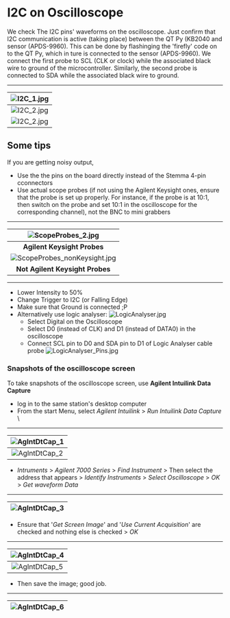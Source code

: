 # I2C on Oscilloscope
We check The I2C pins' waveforms on the oscilloscope. Just confirm that I2C communication is active (taking place) between the QT Py (KB2040 and sensor (APDS-9960). This can be done by flashinging the 'firefly' code on to the QT Py, which in ture is connected to the sensor (APDS-9960).
We connect the first probe to SCL (CLK or clock) while the associated black wire to ground of the microcontroller. Similarly, the second probe is connected to SDA while the associated black wire to ground.
___
| ![I2C_1.jpg](https://github.com/Aurunima/ESE5190-Fall22-Lab2B/blob/main/img/ESE5190_Lab2B_I2C_1.png) |
|:--:|
| ![I2C_2.jpg](https://github.com/Aurunima/ESE5190-Fall22-Lab2B/blob/main/img/ESE5190_Lab2B_I2C_2.png) |
| ![I2C_2.jpg](https://github.com/Aurunima/ESE5190-Fall22-Lab2B/blob/main/img/ESE5190_Lab2B_I2C_3.png) |

## Some tips
If you are getting noisy output,
- Use the the pins on the board directly instead of the Stemma 4-pin cconnectors
- Use actual scope probes (if not using the Agilent Keysight ones, ensure that the probe is set up properly. For instance, if the probe is at 10:1, then switch on the probe and set 10:1 in the oscilloscope for the corresponding channel), not the BNC to mini grabbers
___
| ![ScopeProbes_2.jpg](https://github.com/Aurunima/ESE5190-Fall22-Lab2B/blob/main/img/ScopeProbes_2.jpg) |
|:--:|
| <b>Agilent Keysight Probes</b>|
| ![ScopeProbes_nonKeysight.jpg](https://github.com/Aurunima/ESE5190-Fall22-Lab2B/blob/main/img/ScopeProbe_nonKeysight.jpg) |
| <b>Not Agilent Keysight Probes</b>|
___
- Lower Intensity to 50%
- Change Trigger to I2C (or Falling Edge)
- Make sure that Ground is connected ;P
- Alternatively use logic analyser:
![LogicAnalyser.jpg](https://github.com/Aurunima/ESE5190-Fall22-Lab2B/blob/main/img/LogicAnalyser.jpg)
  - Select Digital on the Oscilloscope
  - Select D0 (instead of CLK) and D1 (instead of DATA0) in the oscilloscope
  - Connect SCL pin to D0 and SDA pin to D1 of Logic Analyser cable probe
  ![LogicAnalyser_Pins.jpg](https://github.com/Aurunima/ESE5190-Fall22-Lab2B/blob/main/img/LogicAnalyser_Pins.jpg)

### Snapshots of the oscilloscope screen
To take snapshots of the oscilloscope screen, use **Agilent Intuilink Data Capture**
- log in to the same station's desktop computer
- From the start Menu, select _Agilent Intuilink_ > _Run Intuilink Data Capture_ \
___
| ![AgIntDtCap_1](https://github.com/Aurunima/ESE5190-Fall22-Lab2B/blob/main/img/AgIntDtCap_1.png) |
|:--:|
| ![AgIntDtCap_2](https://github.com/Aurunima/ESE5190-Fall22-Lab2B/blob/main/img/AgIntDtCap_2.png) |
- _Intruments_ > _Agilent 7000 Series_ > _Find Instrument_ > Then select the address that appears > _Identify Instruments_ > _Select Oscilloscope_ > _OK_ > _Get waveform Data_
___
| ![AgIntDtCap_3](https://github.com/Aurunima/ESE5190-Fall22-Lab2B/blob/main/img/AgIntDtCap_3.png) |
|:--:|
- Ensure that '_Get Screen Image_' and '_Use Current Acquisition_' are checked and nothing else is checked > _OK_
___
| ![AgIntDtCap_4](https://github.com/Aurunima/ESE5190-Fall22-Lab2B/blob/main/img/AgIntDtCap_4.png) |
|:--:|
| ![AgIntDtCap_5](https://github.com/Aurunima/ESE5190-Fall22-Lab2B/blob/main/img/AgIntDtCap_5.png) |
- Then save the image; good job.
___
| ![AgIntDtCap_6](https://github.com/Aurunima/ESE5190-Fall22-Lab2B/blob/main/img/AgIntDtCap_6.png) |
|:--:|
